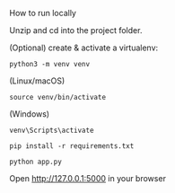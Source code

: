 How to run locally

Unzip and cd into the project folder.

(Optional) create & activate a virtualenv:

    python3 -m venv venv

(Linux/macOS)

    source venv/bin/activate 
(Windows)

    venv\Scripts\activate 

    pip install -r requirements.txt

    python app.py

Open http://127.0.0.1:5000 in your browser
